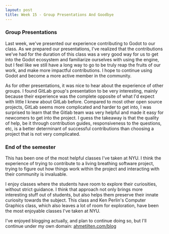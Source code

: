 ```yaml
---
layout: post
title: Week 15 - Group Presentations And Goodbye
---
```


### Group Presentations

Last week, we've presented our experience contributing to Godot to our class. As we prepared our presentations, I've realized that the contributions we've had for the duration of this class was a very good way for us to get into the Godot ecosystem and familiarize ourselves with using the engine, but I feel like we still have a long way to go to be truly reap the fruits of our work, and make more impactful contributions. I hope to continue using Godot and become a more active member in the community. 

As for other presentations, it was nice to hear about the experience of other groups. I found GitLab group's presentation to be very interesting, mainly because their experience was the complete opposite of what I'd expect with little I knew about GitLab before. Compared to most other open source projects, GitLab seems more complicated and harder to get into, I was surprised to learn that the Gitlab team was very helpful and made it easy for newcomers to get into the project. I guess the takeaway is that the quality of help, be it through contribution guides, responsiveness to the questions, etc, is a better determinant of successful contributions than choosing a project that is not very complicated.

<!--more-->

### End of the semester
This has been one of the most helpful classes I've taken at NYU. I think the experience of trying to contribute to a living breathing software project, trying to figure out how things work within the project and interacting with their community is invaluable. 

I enjoy classes where the students have room to explore their curiosities, without strict guidance. I think that approach not only brings more interesting stuff out of students, but also helps them preserve their innate curiosity towards the subject. This class and Ken Perlin's Computer Graphics class, which also leaves a lot of room for exploration, have been the most enjoyable classes I've taken at NYU.

I've enjoyed blogging actually, and plan to continue doing so, but I'll continue under my own domain: [ahmetilten.com/blog](https://ahmetilten.com/blog/)
